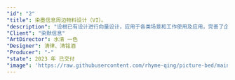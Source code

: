 ```yaml
---
"id": "2"
"title": 染墨信息周边物料设计（VI）。
"description": "设根已有设计进行向量设计，应用于各类场景和工作使用及应用，完善了企业形象视觉的总体传达和品牌效应的塑造。"
"Client": "染默信息"
"ArtDirector": 水清 一色
"Designer": 清律、清铭酒
"Producer": "-"
"state": 2023 年 已交付
"image": 'https://raw.githubusercontent.com/rhyme-qing/picture-bed/main/outher/202301162206410.png'
---
```

